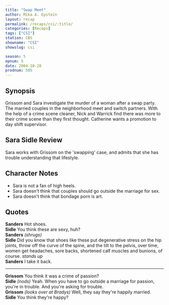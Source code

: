 ```yaml
---
title: "Swap Meet"
author: Mika A. Epstein
layout: recap
permalink: /recaps/csi/:title/
categories: [Recaps]
tags: ["CSI"]
station: CBS
showname: "CSI"
showslug: csi

season: 5  
epnum: 5 
date: 2004-10-28
prodnum: 505 
---
```


## Synopsis

Grissom and Sara investigate the murder of a woman after a swap party. The married couples in the neighborhood meet and switch partners. With the help of a crime scene cleaner, Nick and Warrick find there was more to their crime scene than they first thought. Catherine wants a promotion to day shift supervisor.

## Sara Sidle Review

Sara works with Grissom on the 'swapping' case, and admits that she has trouble understanding that lifestyle.

## Character Notes

* Sara is not a fan of high heels.  
* Sara doesn't think that couples should go outside the marriage for sex.  
* Sara doesn't think that bondage porn is art.

## Quotes

**Sanders** Hot shoes.  
**Sidle** You think these are sexy, huh?  
**Sanders** _(shrugs)_  
**Sidle** Did you know that shoes like these put degenerative stress on the hip joints, throw off the curve of the spine, and the tilt to the pelvis, over time, women get headaches, sore backs, shortened calf muscles and bunions, of course. _stands up_  
**Sanders** I take it back.  

- - -

**Grissom** You think it was a crime of passion?  
**Sidle** _(nods)_ Yeah. When you have to go outside a marriage for passion, you're in trouble. And you're asking for trouble.  
**Grissom** _(looks over at Bradys)_ Well, they say they're happily married.  
**Sidle** You think they're happy?